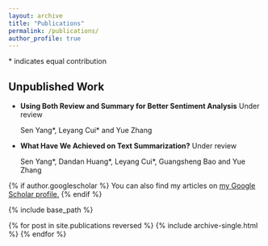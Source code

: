```yaml
---
layout: archive
title: "Publications"
permalink: /publications/
author_profile: true
---
```


\* indicates equal contribution

## Unpublished Work

* **Using Both Review and Summary for Better Sentiment Analysis**  Under review

  Sen Yang\*, Leyang Cui\* and Yue Zhang

* **What Have We Achieved on Text Summarization?**   Under review

  Sen Yang\*, Dandan Huang\*, Leyang Cui\*, Guangsheng Bao and Yue Zhang

{% if author.googlescholar %}
  You can also find my articles on <u><a href="{{author.googlescholar}}">my Google Scholar profile</a>.</u>
{% endif %}

{% include base_path %}

{% for post in site.publications reversed %}
  {% include archive-single.html %}
{% endfor %}
